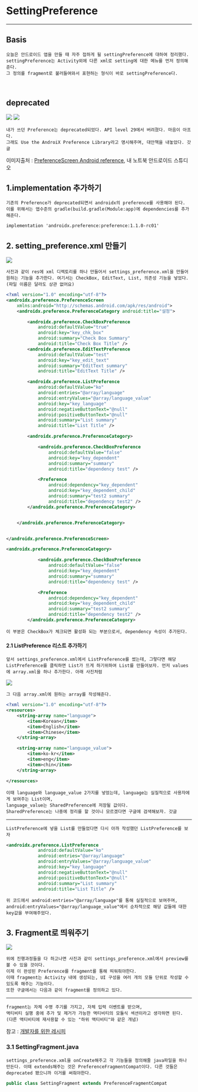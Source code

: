 # SettingPreference

***

## Basis

	오늘은 안드로이드 앱을 만들 때 자주 접하게 될 settingPreference에 대하여 정리했다.
	settingPreference는 Activity외에 다른 xml로 setting에 대한 메뉴를 먼저 정의해준다.
	그 정의를 fragment로 불러들여와서 표현하는 형식이 바로 settingPreference다.

</br>

## deprecated

<img src="markdown/img/deprecated_preference.PNG"/>
<img src="markdown/img/deprecated_method.PNG"/>

	내가 쓰던 Preference는 deprecated되었다. API level 29에서 버려졌다. 마음이 아프다.
	그래도 Use the AndroiX Preference Library라고 명시해주며, 대안책을 내놓았다. 갓글
	
 이미지출처 : <a href="https://developer.android.com/reference/android/preference/PreferenceScreen" target="_blank">PreferenceScreen Android reference</a>, 내 노트북 안드로이드 스튜디오
	
	
	
## 1.implementation 추가하기

	기존의 Preference가 deprecated되면서 androidx의 preference를 사용해야 된다.
	이를 위해서는 앱수준의 gradle(build.gradle(Module:app)에 dependencies를 추가해준다. 
	
~~~xml
implementation 'androidx.preference:preference:1.1.0-rc01'
~~~

## 2. setting_preference.xml 만들기

<img src="markdown/img/setting_file.PNG"/>

	사진과 같이 res에 xml 디렉토리를 하나 만들어서 settings_preference.xml을 만들어 원하는 기능을 추가한다. 여기서는 CheckBox, EditText, List, 의존성 기능을 넣었다. (파일 이름은 달라도 상관 없어요)
	
	
~~~xml
<?xml version="1.0" encoding="utf-8"?>
<androidx.preference.PreferenceScreen
    xmlns:android="http://schemas.android.com/apk/res/android">
    <androidx.preference.PreferenceCategory android:title="설정">

        <androidx.preference.CheckBoxPreference
            android:defaultValue="true"
            android:key="key_chk_box"
            android:summary="Check Box Summary"
            android:title="Check Box Title" />
        <androidx.preference.EditTextPreference
            android:defaultValue="test"
            android:key="key_edit_text"
            android:summary="EditText summary"
            android:title="EditText Title" />

        <androidx.preference.ListPreference
            android:defaultValue="ko"
            android:entries="@array/language"
            android:entryValues="@array/language_value"
            android:key="key_language"
            android:negativeButtonText="@null"
            android:positiveButtonText="@null"
            android:summary="List summary"
            android:title="List Title" />

        <androidx.preference.PreferenceCategory>

            <androidx.preference.CheckBoxPreference
                android:defaultValue="false"
                android:key="key_dependent"
                android:summary="summary"
                android:title="dependency test" />

            <Preference
                android:dependency="key_dependent"
                android:key="key_dependent_child"
                android:summary="test2 summary"
                android:title="dependency test2" />
        </androidx.preference.PreferenceCategory>


    </androidx.preference.PreferenceCategory>


</androidx.preference.PreferenceScreen>
~~~


		
~~~xml
<androidx.preference.PreferenceCategory>

            <androidx.preference.CheckBoxPreference
                android:defaultValue="false"
                android:key="key_dependent"
                android:summary="summary"
                android:title="dependency test" />

            <Preference
                android:dependency="key_dependent"
                android:key="key_dependent_child"
                android:summary="test2 summary"
                android:title="dependency test2" />
        </androidx.preference.PreferenceCategory>
~~~
	이 부분은 CheckBox가 체크되면 활성화 되는 부분으로서, dependency 속성이 추가된다.
	
#### 2.1 ListPreference 리스트 추가하기

	앞서 settings_preference.xml에서 ListPreference를 썼는데, 그렇다면 해당 ListPreference를 클릭하면 List가 뜨게 하기위하여 List를 만들어보자. 먼저 values에 array.xml을 하나 추가한다. 아래 사진처럼

<img src="markdown/img/list_add.PNG"/>

	그 다음 array.xml에 원하는 array를 작성해준다.

~~~xml
<?xml version="1.0" encoding="utf-8"?>
<resources>
    <string-array name="language">
        <item>Korean</item>
        <item>English</item>
        <item>Chinese</item>
    </string-array>

    <string-array name="language_value">
        <item>ko-kr</item>
        <item>eng</item>
        <item>chin</item>
    </string-array>

</resources>
~~~

	이때 language와 language_value 2가지를 넣었는데, language는 실질적으로 사용자에게 보여주는 List이며,
	language_value는 SharedPreference에 저장될 값이다.
	SharedPreference는 나중에 정리를 할 것이니 모르겠다면 구글에 검색해보자. 갓글
	
---

	ListPreference에 넣을 List를 만들었다면 다시 아까 작성했던 ListPreference를 보자
	
~~~xml
<androidx.preference.ListPreference
            android:defaultValue="ko"
            android:entries="@array/language"
            android:entryValues="@array/language_value"
            android:key="key_language"
            android:negativeButtonText="@null"
            android:positiveButtonText="@null"
            android:summary="List summary"
            android:title="List Title" />
~~~

	위 코드에서 android:entries="@array/language"를 통해 실질적으로 보여주며,
	android:entryValues="@array/language_value"에서 순차적으로 해당 값들에 대한
	key값을 부여해주었다.
	
## 3. Fragment로 띄워주기

<img src="markdown/img/setting_passby.PNG"/>

	위에 진행과정들을 다 하고나면 사진과 같이 settings_preference.xml에서 preview를 볼 수 있을 것이다. 
	이제 이 완성된 Preference를 fragment를 통해 띄워줘야한다.
	이때 fragment는 Activity 내에 생성되는, UI 구성을 여러 개의 모듈 단위로 작성할 수 있도록 해주는 기능이다.
	또한 구글에서는 다음과 같이 fragment를 정의하고 있다.
	
---

	fragment는 자체 수명 주기를 가지고, 자체 입력 이벤트를 받으며,
	액티비티 실행 중에 추가 및 제거가 가능한 액티비티의 모듈식 섹션이라고 생각하면 된다.
	(다른 액티비티에 재사용할 수 있는 "하위 액티비티"와 같은 개념)

참고 : <a href="https://recipes4dev.tistory.com/58" target="_blank">개발자를 위한 레시피</a>

### 3.1 SettingFragment.java

	settings_preference.xml을 onCreate해주고 각 기능들을 정의해줄 java파일을 하나 만든다. 이때 extends해주는 것은 PreferenceFragmentCompat이다. 다른 것들은 deprecated 됐으니까 이거를 써줘야한다.

~~~java
public class SettingFragment extends PreferenceFragmentCompat
~~~